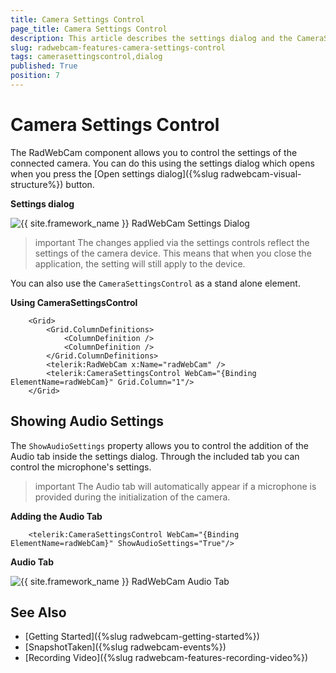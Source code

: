 ```yaml
---
title: Camera Settings Control
page_title: Camera Settings Control
description: This article describes the settings dialog and the CameraSettingsControl of RadWebCam.
slug: radwebcam-features-camera-settings-control
tags: camerasettingscontrol,dialog
published: True
position: 7
---
```


# Camera Settings Control

The RadWebCam component allows you to control the settings of the connected camera. You can do this using the settings dialog which opens when you press the [Open settings dialog]({%slug radwebcam-visual-structure%}) button.

__Settings dialog__

![{{ site.framework_name }} RadWebCam Settings Dialog](images/radwebcam-features-camera-settings-control-0.png)

>important The changes applied via the settings controls reflect the settings of the camera device. This means that when you close the application, the setting will still apply to the device.

You can also use the `CameraSettingsControl` as a stand alone element.

__Using CameraSettingsControl__
```XAML
	<Grid>
		<Grid.ColumnDefinitions>
			<ColumnDefinition />
			<ColumnDefinition />
		</Grid.ColumnDefinitions>
		<telerik:RadWebCam x:Name="radWebCam" />
		<telerik:CameraSettingsControl WebCam="{Binding ElementName=radWebCam}" Grid.Column="1"/>
	</Grid>
```

## Showing Audio Settings

The `ShowAudioSettings` property allows you to control the addition of the Audio tab inside the settings dialog. Through the included tab you can control the microphone's settings.

>important The Audio tab will automatically appear if a microphone is provided during the initialization of the camera.

__Adding the Audio Tab__
```XAML
	<telerik:CameraSettingsControl WebCam="{Binding ElementName=radWebCam}" ShowAudioSettings="True"/>
```

__Audio Tab__

![{{ site.framework_name }} RadWebCam Audio Tab](images/radwebcam-features-camera-settings-control-1.png)

## See Also  
* [Getting Started]({%slug radwebcam-getting-started%})
* [SnapshotTaken]({%slug radwebcam-events%})
* [Recording Video]({%slug radwebcam-features-recording-video%})
